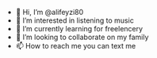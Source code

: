 - 👋 Hi, I’m @alifeyzi80
- 👀 I’m interested in listening to music
- 🌱 I’m currently learning for freelencery 
- 💞️ I’m looking to collaborate on my family
- 📫 How to reach me you can text me 

<!---
alifeyzi80/alifeyzi80 is a ✨ special ✨ repository because its `README.md` (this file) appears on your GitHub profile.
You can click the Preview link to take a look at your changes.
--->
